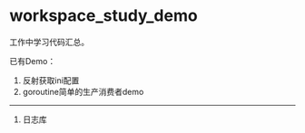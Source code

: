 # workspace_study_demo
工作中学习代码汇总。

已有Demo：
1. 反射获取ini配置
2. goroutine简单的生产消费者demo

-------------------
1. 日志库
